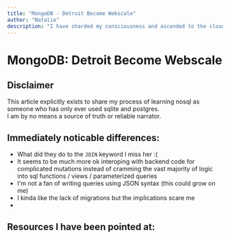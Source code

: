 ```yaml
---
title: "MongoDB - Detroit Become Webscale"
author: "Natalie"
description: "I have sharded my consciousness and ascended to the cloud"
---
```


# MongoDB: Detroit Become Webscale

## Disclaimer

This article explicitly exists to share my process of learning nosql as someone who has only ever used sqlite and postgres.
<br>I am by no means a source of truth or reliable narrator.

## Immediately noticable differences:

- What did they do to the `JOIN` keyword I miss her :(
- It seems to be much more ok interoping with backend code for complicated mutations instead of cramming the vast majority of logic into sql functions / views / parameterized queries
- I'm not a fan of writing queries using JSON syntax (this could grow on me)
- I kinda like the lack of migrations but the implications scare me
-

## Resources I have been pointed at:
